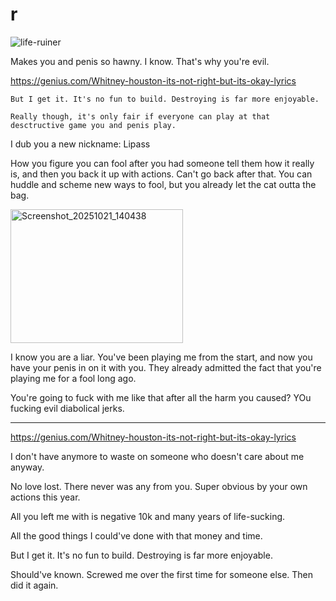 # r

![life-ruiner](https://github.com/user-attachments/assets/8a22fb61-df64-4e71-82b2-3cfc65789f92)

Makes you and penis so hawny. I know. That's why you're evil.

https://genius.com/Whitney-houston-its-not-right-but-its-okay-lyrics

```
But I get it. It's no fun to build. Destroying is far more enjoyable.

Really though, it's only fair if everyone can play at that desctructive game you and penis play.
```

I dub you a new nickname: Lipass

How you figure you can fool after you had someone tell them how it really is, and then you back it up with actions. Can't go back after that. You can huddle and scheme new ways to fool, but you already let the cat outta the bag.

<img width="276" height="214" alt="Screenshot_20251021_140438" src="https://github.com/user-attachments/assets/4098b468-9c48-4eaf-8f2a-ade4e68d2a5b" />



I know you are a liar. You've been playing me from the start, and now you have your penis in on it with you. They already admitted the fact that you're playing me for a fool long ago.

You're going to fuck with me like that after all the harm you caused? YOu fucking evil diabolical jerks.

---

https://genius.com/Whitney-houston-its-not-right-but-its-okay-lyrics

I don't have anymore to waste on someone who doesn't care about me anyway.

No love lost. There never was any from you. Super obvious by your own actions this year.

All you left me with is negative 10k and many years of life-sucking.

All the good things I could've done with that money and time. 

But I get it. It's no fun to build. Destroying is far more enjoyable.

Should've known. Screwed me over the first time for someone else. Then did it again.
